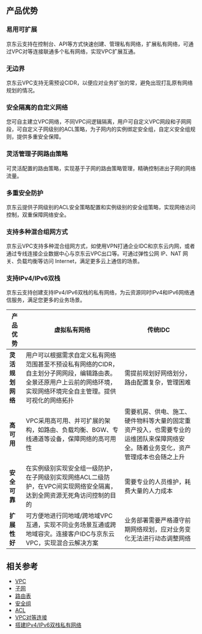 ## 产品优势

### 易用可扩展
京东云支持在控制台、API等方式快速创建、管理私有网络，扩展私有网络，可通过VPC对等连接联通多个私有网络，实现VPC扩展互通。

### 无边界

京东云VPC支持无需预设CIDR，以便应对业务扩张的常，避免出现打乱原有网络规划的情况。

### 安全隔离的自定义网络

您可自主建立VPC网络，不同VPC间逻辑隔离，用户可自定义VPC网段和子网网段，可自定义子网级别的ACL策略，为子网内的实例绑定安全组，自定义安全组规则，提供多重安全保障。


### 灵活管理子网路由策略

可灵活配置的路由策略，实现基于子网的路由策略管理，精确控制进出子网的网络流量。



### 多重安全防护

京东云提供子网级别的ACL安全策略配置和实例级别的安全组策略，实现网络访问控制，双重保障网络安全。



### 支持多种混合组网方式

京东云VPC支持多种混合组网方式，如使用VPN打通企业IDC和京东云内网，或者通过专线连接企业数据中心与京东云VPC出口等。可通过弹性公网 IP、NAT 网关、负载均衡等访问 Internet，满足更多云上通信的场景。

### 支持IPv4/IPv6双栈

京东云支持创建支持IPv4/IPv6双栈的私有网络，为云资源同时IPv4和IPv6网络通信服务，满足您更多的业务场景。

|   产品优势   |                         虚拟私有网络                  |传统IDC
|---------- |----------------------------------------------------------|------------|
| **灵活规划网络** | 用户可以根据需求自定义私有网络范围甚至不预设私有网络的CIDR，自主划分子网网段，编辑路由表。全景还原用户上云前的网络环境，实现网络环境完全自主管理。提供可视化的网络拓扑 |需提前规划好网络划分，路由配置复杂，管理困难|
|  **高可用**  | VPC采用高可用、并可扩展的架构，如路由、负载均衡、BGW、专线通道等设备，保障网络的高可用性|需要机房、供电、施工、硬件物料等大量的固定重资产投入，也需要专业的运维团队来保障网络安全。随着业务变化，资产管理成本也会随之上升|
| **安全可靠** | 在实例级别实现安全组一级防护，在子网级别实现网络ACL二级防护，在VPC间实现网络安全隔离，达到全网资源无死角访问控制的目的|需要专业的人员维护，耗费大量的人力成本|
| **扩展性好** | 可方便地进行同地域/跨地域VPC互通，实现不同业务场景互通或跨地域容灾。连接客户IDC与京东云VPC，实现混合云解决方案|业务部署需要严格遵守前期网络规划，应对业务变化无法进行动态调整网络|

## 相关参考
- [VPC](Features/VPC-Features.md)
- [子网](Features/Subnet-Features.md)
- [路由表](Features/Route-Table-Features.md)
- [安全组](Features/Security-Group-Features.md)
- [ACL](Features/Network-ACL-Features.md)
- [VPC对等连接](Features/VPC-Peering-Features.md)
- [搭建IPv4/IPv6双栈私有网络](../Getting-Started/Create-VPC-For-IPv4andIPv6.md)
